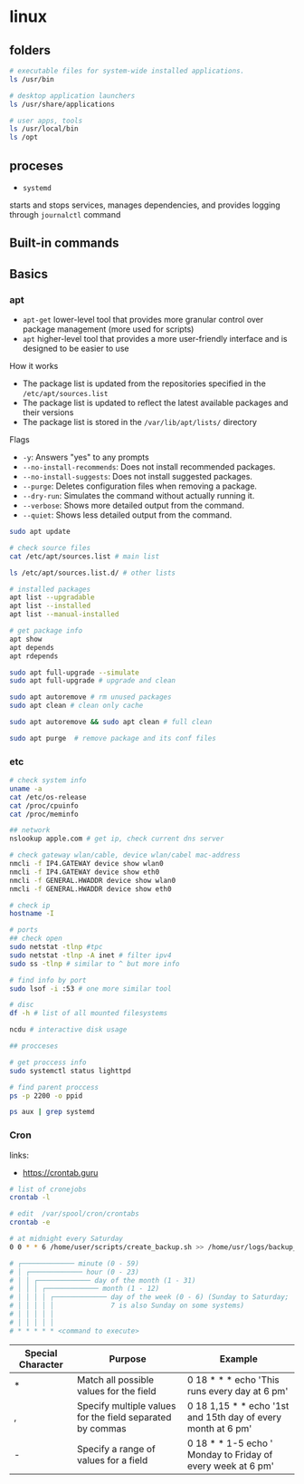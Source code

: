 # linux

## folders

```sh
# executable files for system-wide installed applications.
ls /usr/bin

# desktop application launchers
ls /usr/share/applications

# user apps, tools
ls /usr/local/bin
ls /opt
```

## proceses

- `systemd`

starts and stops services, manages dependencies, and provides logging through `journalctl` command

## Built-in commands

## Basics

### apt

- `apt-get` lower-level tool that provides more granular control over package management (more used for scripts)
- `apt` higher-level tool that provides a more user-friendly interface and is designed to be easier to use

How it works

- The package list is updated from the repositories specified in the `/etc/apt/sources.list`
- The package list is updated to reflect the latest available packages and their versions
- The package list is stored in the `/var/lib/apt/lists/` directory

Flags

- `-y`: Answers "yes" to any prompts
- `--no-install-recommends`: Does not install recommended packages.
- `--no-install-suggests`: Does not install suggested packages.
- `--purge`: Deletes configuration files when removing a package.
- `--dry-run`: Simulates the command without actually running it.
- `--verbose`: Shows more detailed output from the command.
- `--quiet`: Shows less detailed output from the command.

```bash
sudo apt update

# check source files
cat /etc/apt/sources.list # main list

ls /etc/apt/sources.list.d/ # other lists

# installed packages
apt list --upgradable
apt list --installed
apt list --manual-installed

# get package info
apt show
apt depends
apt rdepends

sudo apt full-upgrade --simulate
sudo apt full-upgrade # upgrade and clean

sudo apt autoremove # rm unused packages
sudo apt clean # clean only cache

sudo apt autoremove && sudo apt clean # full clean

sudo apt purge  # remove package and its conf files
```

### etc

```bash
# check system info
uname -a
cat /etc/os-release
cat /proc/cpuinfo
cat /proc/meminfo

## network
nslookup apple.com # get ip, check current dns server

# check gateway wlan/cable, device wlan/cabel mac-address
nmcli -f IP4.GATEWAY device show wlan0
nmcli -f IP4.GATEWAY device show eth0
nmcli -f GENERAL.HWADDR device show wlan0
nmcli -f GENERAL.HWADDR device show eth0

# check ip
hostname -I

# ports
## check open
sudo netstat -tlnp #tpc
sudo netstat -tlnp -A inet # filter ipv4
sudo ss -tlnp # similar to ^ but more info

# find info by port
sudo lsof -i :53 # one more similar tool

# disc
df -h # list of all mounted filesystems

ncdu # interactive disk usage

## procceses

# get proccess info
sudo systemctl status lighttpd

# find parent proccess
ps -p 2200 -o ppid

ps aux | grep systemd
```
### Cron

links:

- https://crontab.guru

```bash
# list of cronejobs
crontab -l

# edit  /var/spool/cron/crontabs
crontab -e

# at midnight every Saturday
0 0 * * 6 /home/user/scripts/create_backup.sh >> /home/usr/logs/backup_log.txt
```

```bash
# ┌───────────── minute (0 - 59)
# │ ┌───────────── hour (0 - 23)
# │ │ ┌───────────── day of the month (1 - 31)
# │ │ │ ┌───────────── month (1 - 12)
# │ │ │ │ ┌───────────── day of the week (0 - 6) (Sunday to Saturday;
# │ │ │ │ │              7 is also Sunday on some systems)
# │ │ │ │ │
# │ │ │ │ │
# * * * * * <command to execute>
```

| **Special Character** | **Purpose**                                               | **Example**                                                  |
| --------------------- | --------------------------------------------------------- | ------------------------------------------------------------ |
| *                     | Match all possible values for the field                   | 0 18 * * * echo 'This runs every day at 6 pm'                |
| ,                     | Specify multiple values for the field separated by commas | 0 18 1,15 * * echo '1st and 15th day of every month at 6 pm' |
| -                     | Specify a range of values for a field                     | 0 18 * * 1-5 echo ' Monday to Friday of every week at 6 pm'  |

